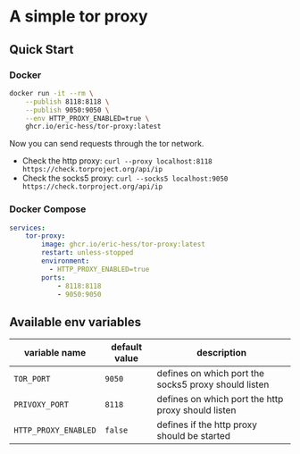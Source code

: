 # A simple tor proxy

## Quick Start

### Docker

```bash
docker run -it --rm \
    --publish 8118:8118 \
    --publish 9050:9050 \
    --env HTTP_PROXY_ENABLED=true \
    ghcr.io/eric-hess/tor-proxy:latest
```
Now you can send requests through the tor network.
- Check the http proxy: `curl --proxy localhost:8118 https://check.torproject.org/api/ip`
- Check the socks5 proxy: `curl --socks5 localhost:9050 https://check.torproject.org/api/ip`

### Docker Compose
```yml
services:
    tor-proxy:
        image: ghcr.io/eric-hess/tor-proxy:latest
        restart: unless-stopped
        environment:
          - HTTP_PROXY_ENABLED=true
        ports:
            - 8118:8118
            - 9050:9050
```
## Available env variables

| variable name        | default value | description                                          |
|----------------------|---------------|------------------------------------------------------|
| `TOR_PORT`           | `9050`        | defines on which port the socks5 proxy should listen |
| `PRIVOXY_PORT`       | `8118`        | defines on which port the http proxy should listen   |
| `HTTP_PROXY_ENABLED` | `false`       | defines if the http proxy should be started          |